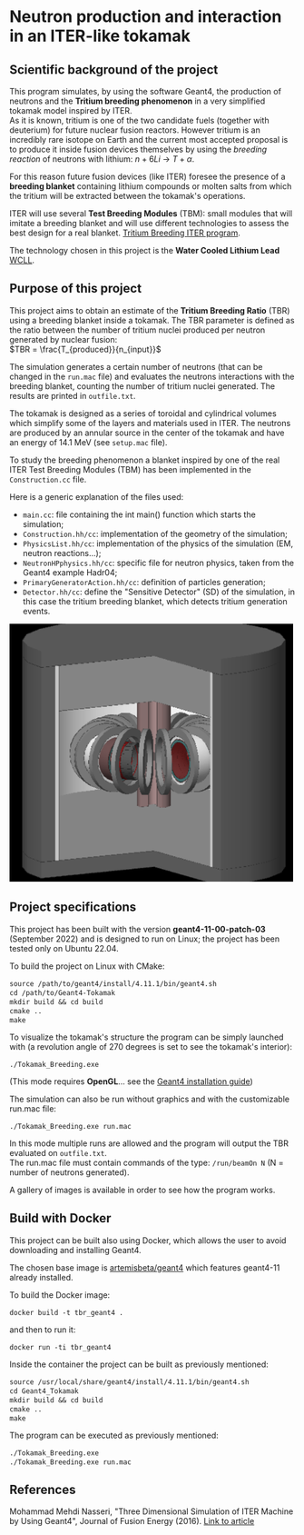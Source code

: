 # **Neutron production and interaction in an ITER-like tokamak**

## Scientific background of the project

This program simulates, by using the software Geant4, the production of neutrons and the **Tritium breeding phenomenon** in a very simplified tokamak model inspired by ITER. <br />
As it is known, tritium is one of the two candidate fuels (together with deuterium) for future nuclear fusion reactors. However tritium is an incredibly rare isotope on Earth and the current most accepted proposal is to produce it inside fusion devices themselves by using the *breeding reaction* of neutrons with lithium: $`n+6Li`$ &rarr; $`T+\alpha`$. 

For this reason future fusion devices (like ITER) foresee the presence of a **breeding blanket** containing lithium compounds or molten salts from which the tritium will be extracted between the tokamak's operations.

ITER will use several **Test Breeding Modules** (TBM): small modules that will imitate a breeding blanket and will use different technologies to assess the best design for a real blanket. [Tritium Breeding ITER program](https://www.iter.org/mach/TritiumBreeding).

The technology chosen in this project is the **Water Cooled Lithium Lead** [WCLL](https://www.researchgate.net/publication/356863363_The_DEMO_Water-Cooled_Lead-Lithium_Breeding_Blanket_Design_Status_at_the_End_of_the_Pre-Conceptual_Design_Phase).

## Purpose of this project

This project aims to obtain an estimate of the **Tritium Breeding Ratio** (TBR) using a breeding blanket inside a tokamak.
The TBR parameter is defined as the ratio between the number of tritium nuclei produced per neutron generated by nuclear fusion: <br />
$`TBR = \frac{T_{produced}}{n_{input}}`$ <br />

The simulation generates a certain number of neutrons (that can be changed in the `run.mac` file) and evaluates the neutrons interactions with the breeding blanket, counting the number of tritium nuclei generated. The results are printed in `outfile.txt`. <br />

The tokamak is designed as a series of toroidal and cylindrical volumes which simplify some of the layers and materials used in ITER.
The neutrons are produced by an annular source in the center of the tokamak and have an energy of 14.1 MeV (see `setup.mac` file). <br />

To study the breeding phenomenon a blanket inspired by one of the real ITER Test Breeding Modules (TBM) has been implemented in the `Construction.cc` file. <br />

Here is a generic explanation of the files used:
- `main.cc`: file containing the int main() function which starts the simulation;
- `Construction.hh/cc`: implementation of the geometry of the simulation;
- `PhysicsList.hh/cc`: implementation of the physics of the simulation (EM, neutron reactions...);
- `NeutronHPphysics.hh/cc`: specific file for neutron physics, taken from the Geant4 example Hadr04;
- `PrimaryGeneratorAction.hh/cc`: definition of particles generation;
- `Detector.hh/cc`: define the "Sensitive Detector" (SD) of the simulation, in this case the tritium breeding blanket, which detects tritium generation events.


<img src='Images/Tokamak_6.png' width='500'>

## Project specifications

This project has been built with the version **geant4-11-00-patch-03** (September 2022) and is designed to run on Linux; the project has been tested only on Ubuntu 22.04. <br />

To build the project on Linux with CMake:
```
source /path/to/geant4/install/4.11.1/bin/geant4.sh
cd /path/to/Geant4-Tokamak
mkdir build && cd build
cmake ..
make
```

To visualize the tokamak's structure the program can be simply launched with (a revolution angle of 270 degrees is set to see the tokamak's interior):
```
./Tokamak_Breeding.exe
```
(This mode requires **OpenGL**... see the [Geant4 installation guide](https://indico.cern.ch/event/676076/contributions/2767472/attachments/1551640/2437907/Geant4InstallationGuide.pdf)) <br />

The simulation can also be run without graphics and with the customizable run.mac file:
```
./Tokamak_Breeding.exe run.mac
```

In this mode multiple runs are allowed and the program will output the TBR evaluated on `outfile.txt`. <br />
The run.mac file must contain commands of the type: `/run/beamOn N` (N = number of neutrons generated). <br />

A gallery of images is available in order to see how the program works.

## Build with Docker

This project can be built also using Docker, which allows the user to avoid downloading and installing Geant4.

The chosen base image is [artemisbeta/geant4](https://hub.docker.com/r/artemisbeta/geant4) which features geant4-11 already installed.

To build the Docker image:
```
docker build -t tbr_geant4 .
```

and then to run it:
```
docker run -ti tbr_geant4
```

Inside the container the project can be built as previously mentioned:
```
source /usr/local/share/geant4/install/4.11.1/bin/geant4.sh
cd Geant4_Tokamak
mkdir build && cd build
cmake ..
make
```
The program can be executed as previously mentioned:
```
./Tokamak_Breeding.exe
./Tokamak_Breeding.exe run.mac 
```

## References
Mohammad Mehdi Nasseri, "Three Dimensional Simulation of ITER Machine by Using Geant4", Journal of Fusion Energy (2016). [Link to article](https://link.springer.com/article/10.1007/s10894-016-0083-0)
